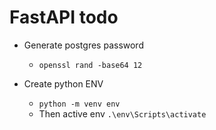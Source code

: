 # FastAPI todo

* Generate postgres password
    * `openssl rand -base64 12`

* Create python ENV
    * `python -m venv env`
    * Then active env `.\env\Scripts\activate`